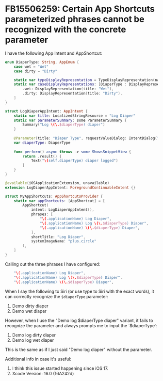 # FB15506259: Certain App Shortcuts parameterized phrases cannot be recognized with the concrete parameter

I have the following App Intent and AppShortcut:

```swift
enum DiaperType: String, AppEnum {
    case wet = "Wet"
    case dirty = "Dirty"

    static var typeDisplayRepresentation = TypeDisplayRepresentation(name: "Diaper Type")
    static var caseDisplayRepresentations: [DiaperType : DisplayRepresentation] = [
        .wet: DisplayRepresentation(title: "Wet"),
        .dirty: DisplayRepresentation(title: "Dirty"),
    ]
}

struct LogDiaperAppIntent: AppIntent {
    static var title: LocalizedStringResource = "Log Diaper"
    static var parameterSummary: some ParameterSummary {
        Summary("Log \(\.$diaperType) diaper")
    }
    
    @Parameter(title: "Diaper Type", requestValueDialog: IntentDialog("Diaper is wet or dirty?"))
    var diaperType: DiaperType
    
    func perform() async throws -> some ShowsSnippetView {
        return .result() {
            Text("\(self.diaperType) diaper logged")
        }
    }
}

@available(iOSApplicationExtension, unavailable)
extension LogDiaperAppIntent: ForegroundContinuableIntent {}

struct MyAppShortcuts: AppShortcutsProvider {
    static var appShortcuts: [AppShortcut] = [
        AppShortcut(
            intent: LogDiaperAppIntent(),
            phrases: [
                "\(.applicationName) Log Diaper",
                "\(.applicationName) Log \(\.$diaperType) Diaper",
                "\(.applicationName) \(\.$diaperType) Diaper",
            ],
            shortTitle: "Log Diaper",
            systemImageName: "plus.circle"
        ),
    ]
}
```

Calling out the three phrases I have configured:

```swift
    "\(.applicationName) Log Diaper",
    "\(.applicationName) Log \(\.$diaperType) Diaper",
    "\(.applicationName) \(\.$diaperType) Diaper",
```

When I say the following to Siri (or use type to Siri with the exact words), it can correctly recognize the `$diaperType` parameter:

1. Demo dirty diaper
2. Demo wet diaper

However, when I use the "Demo log $diaperType diaper" variant, it fails to recognize the parameter and always prompts me to input the `$diaperType`:

1. Demo log dirty diaper
2. Demo log wet diaper

This is the same as if I just said "Demo log diaper" without the parameter.

Additional info in case it's useful:

1. I think this issue started happening since iOS 17.
2. Xcode Version: 16.0 (16A242d)
